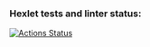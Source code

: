 ### Hexlet tests and linter status:
[![Actions Status](https://github.com/MarieMiatova/frontend-project-46/actions/workflows/hexlet-check.yml/badge.svg)](https://github.com/MarieMiatova/frontend-project-46/actions)


